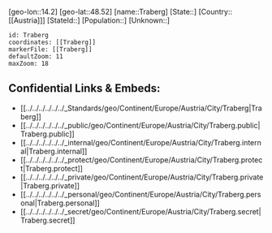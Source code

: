 ﻿---
location: [48.52,14.2]
mapzoom: [7,12] 
mapmarker: city 
type: City
tags:
- geo/City


SpocWebEntityId: 34940
isDeleted: false
confidential: public

---
[geo-lon::14.2]
[geo-lat::48.52]
[name::Traberg]
[State::]
[Country::[[Austria]]]
[StateId::]
[Population::]
[Unknown::]


```leaflet
id: Traberg
coordinates: [[Traberg]]
markerFile: [[Traberg]]
defaultZoom: 11 
maxZoom: 18
```


## Confidential Links & Embeds: 
- [[../../../../../../_Standards/geo/Continent/Europe/Austria/City/Traberg|Traberg]] 
- [[../../../../../../_public/geo/Continent/Europe/Austria/City/Traberg.public|Traberg.public]] 
- [[../../../../../../_internal/geo/Continent/Europe/Austria/City/Traberg.internal|Traberg.internal]] 
- [[../../../../../../_protect/geo/Continent/Europe/Austria/City/Traberg.protect|Traberg.protect]] 
- [[../../../../../../_private/geo/Continent/Europe/Austria/City/Traberg.private|Traberg.private]] 
- [[../../../../../../_personal/geo/Continent/Europe/Austria/City/Traberg.personal|Traberg.personal]] 
- [[../../../../../../_secret/geo/Continent/Europe/Austria/City/Traberg.secret|Traberg.secret]] 
